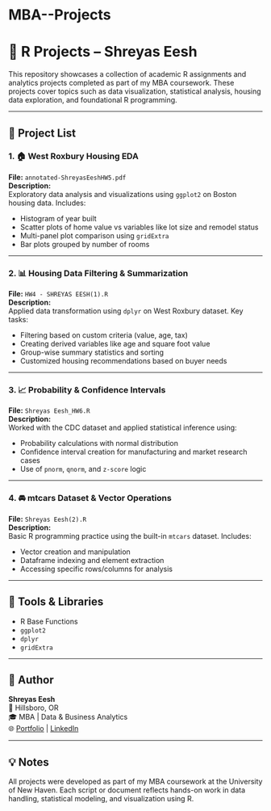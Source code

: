# MBA--Projects
# 📘 R Projects – Shreyas Eesh

This repository showcases a collection of academic R assignments and analytics projects completed as part of my MBA coursework. These projects cover topics such as data visualization, statistical analysis, housing data exploration, and foundational R programming.

---

## 📁 Project List

### 1. 🏠 West Roxbury Housing EDA
**File:** `annotated-ShreyasEeshHW5.pdf`  
**Description:**  
Exploratory data analysis and visualizations using `ggplot2` on Boston housing data. Includes:
- Histogram of year built
- Scatter plots of home value vs variables like lot size and remodel status
- Multi-panel plot comparison using `gridExtra`
- Bar plots grouped by number of rooms

---

### 2. 📊 Housing Data Filtering & Summarization
**File:** `HW4 - SHREYAS EESH(1).R`  
**Description:**  
Applied data transformation using `dplyr` on West Roxbury dataset. Key tasks:
- Filtering based on custom criteria (value, age, tax)
- Creating derived variables like age and square foot value
- Group-wise summary statistics and sorting
- Customized housing recommendations based on buyer needs

---

### 3. 📈 Probability & Confidence Intervals
**File:** `Shreyas Eesh_HW6.R`  
**Description:**  
Worked with the CDC dataset and applied statistical inference using:
- Probability calculations with normal distribution
- Confidence interval creation for manufacturing and market research cases
- Use of `pnorm`, `qnorm`, and `z-score` logic

---

### 4. 🚘 mtcars Dataset & Vector Operations
**File:** `Shreyas Eesh(2).R`  
**Description:**  
Basic R programming practice using the built-in `mtcars` dataset. Includes:
- Vector creation and manipulation
- Dataframe indexing and element extraction
- Accessing specific rows/columns for analysis

---

## 🔧 Tools & Libraries
- R Base Functions
- `ggplot2`
- `dplyr`
- `gridExtra`

---

## 📎 Author
**Shreyas Eesh**  
📍 Hillsboro, OR  
🎓 MBA | Data & Business Analytics  
🌐 [Portfolio](https://seesh.carrd.co) | [LinkedIn](https://linkedin.com/in/shreyas-eesh)

---

## 💡 Notes
All projects were developed as part of my MBA coursework at the University of New Haven. Each script or document reflects hands-on work in data handling, statistical modeling, and visualization using R.

